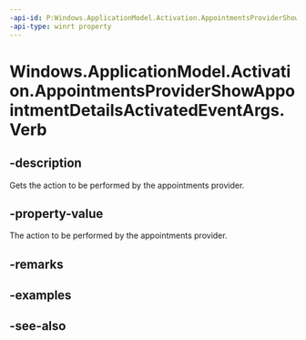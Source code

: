 ```yaml
---
-api-id: P:Windows.ApplicationModel.Activation.AppointmentsProviderShowAppointmentDetailsActivatedEventArgs.Verb
-api-type: winrt property
---
```


<!-- Property syntax
public string Verb { get; }
-->

# Windows.ApplicationModel.Activation.AppointmentsProviderShowAppointmentDetailsActivatedEventArgs.Verb

## -description
Gets the action to be performed by the appointments provider.

## -property-value
The action to be performed by the appointments provider.

## -remarks

## -examples

## -see-also
